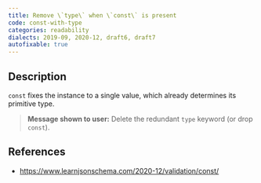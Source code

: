 ```yaml
---
title: Remove \`type\` when \`const\` is present
code: const-with-type
categories: readability
dialects: 2019-09, 2020-12, draft6, draft7
autofixable: true
---
```


## Description
`const` fixes the instance to a single value, which already determines its primitive type.

> **Message shown to user:**
> Delete the redundant `type` keyword (or drop `const`).

## References
* <https://www.learnjsonschema.com/2020-12/validation/const/>
